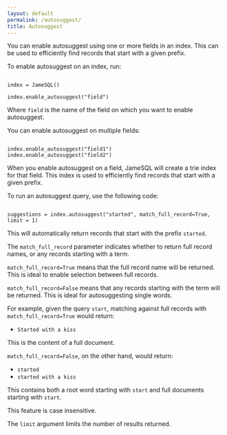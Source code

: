 ```yaml
---
layout: default
permalink: /autosuggest/
title: Autosuggest
---
```


You can enable autosuggest using one or more fields in an index. This can be used to efficiently find records that start with a given prefix.

To enable autosuggest on an index, run:

<pre><code class="language-python">
index = JameSQL()

index.enable_autosuggest("field")
</code></pre>

Where `field` is the name of the field on which you want to enable autosuggest.

You can enable autosuggest on multiple fields:

<pre><code class="language-python">
index.enable_autosuggest("field1")
index.enable_autosuggest("field2")
</code></pre>

When you enable autosuggest on a field, JameSQL will create a trie index for that field. This index is used to efficiently find records that start with a given prefix.

To run an autosuggest query, use the following code:

<pre><code class="language-python">
suggestions = index.autosuggest("started", match_full_record=True, limit = 1)
</code></pre>

This will automatically return records that start with the prefix `started`.

The `match_full_record` parameter indicates whether to return full record names, or any records starting with a term.

`match_full_record=True` means that the full record name will be returned. This is ideal to enable selection between full records.

`match_full_record=False` means that any records starting with the term will be returned. This is ideal for autosuggesting single words.

For example, given the query `start`, matching against full records with `match_full_record=True` would return:

- `Started with a kiss`

This is the content of a full document.

`match_full_record=False`, on the other hand, would return:

- `started`
- `started with a kiss`

This contains both a root word starting with `start` and full documents starting with `start`.

This feature is case insensitive.

The `limit` argument limits the number of results returned.